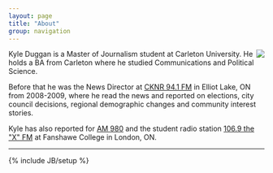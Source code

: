 ```yaml
---
layout: page
title: "About"
group: navigation
---
```

<img style="float: right" src="https://kyleaduggan.files.wordpress.com/2013/09/02.jpg?w=247&h=300">

Kyle Duggan is a Master of Journalism student at Carleton University. 
He holds a BA from Carleton where he studied Communications and Political Science.

Before that he was the News Director at [CKNR 94.1 FM](http://moosefm.com/cknrs/news/) in Elliot Lake, ON from 2008-2009, where he read the news and reported on elections, city council decisions, regional demographic changes and community interest stories.

Kyle has also reported for [AM 980](http://www.am980.ca/) and the student radio station [106.9 the "X" FM](http://www.1069thex.com/) at Fanshawe College in London, ON.


<!-- <a style="float: right" class="twitter-timeline" data-dnt="true" href="https://twitter.com/Kyle_Duggan"  data-widget-id="377864884832055296">Tweets by @Kyle_Duggan</a>
    <script>!function(d,s,id){var js,fjs=d.getElementsByTagName(s)[0],p=/^http:/.test(d.location)?'http':'https';if(!d.getElementById(id)){js=d.createElement(s);js.id=id;js.src=p+"://platform.twitter.com/widgets.js";fjs.parentNode.insertBefore(js,fjs);}}(document,"script","twitter-wjs");</script>
    -->    
---

{% include JB/setup %}
